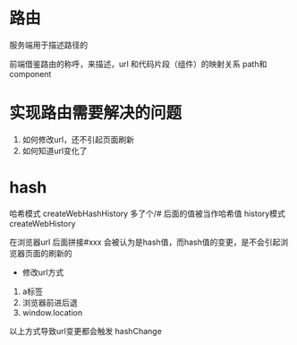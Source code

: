 # 路由
服务端用于描述路径的

前端借鉴路由的称呼，来描述，url 和代码片段（组件）的映射关系  path和component

# 实现路由需要解决的问题
1. 如何修改url，还不引起页面刷新
2. 如何知道url变化了


# hash
哈希模式 createWebHashHistory 多了个/# 后面的值被当作哈希值
history模式 createWebHistory

在浏览器url 后面拼接#xxx 会被认为是hash值，而hash值的变更，是不会引起浏览器页面的刷新的

- 修改url方式
1. a标签
2. 浏览器前进后退
3. window.location

以上方式导致url变更都会触发 hashChange  